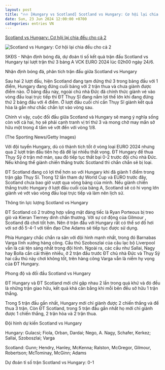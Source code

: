 ```yaml
---
layout: post
title: "🔥🔥 [Hungary vs Scotland] Scotland vs Hungary: Cơ hội lại chia đều cho cả 2"
date: Sun, 23 Jun 2024 12:00:00 +0700
categories: entries VN
---
```

[Scotland vs Hungary: Cơ hội lại chia đều cho cả 2](https://suckhoedoisong.vn/nhan-dinh-du-doan-ti-so-tran-scotland-vs-hungary-co-hoi-lai-chia-deu-cho-ca-2-169240623162831679.htm)

![Scotland vs Hungary: Cơ hội lại chia đều cho cả 2](https://suckhoedoisong.qltns.mediacdn.vn/zoom/600_315/324455921873985536/2024/6/23/scotland-vs-hungary-17191345410221241497251-0-27-428-712-crop-1719134646779664824312.jpg)

SKĐS - Nhận định bóng đá, dự đoán tỉ số kết quả trận đấu Scotland vs Hungary tại lượt trận thứ 3 bảng A VCK EURO 2024 lúc 02h00 ngày 24/6.

Nhận định bóng đá, phân tích trận đấu giữa Scotland vs Hungary

Sau hai 2 lượt đấu, hiện Scotland đang tạm đứng thứ 3 trong bảng đấu với 1 điểm, Hungary đang đứng cuối bảng với 2 trận thua và chưa giành được điểm nào. Ở bảng đấu này, ngoài chủ nhà Đức đã chính thức giành vé vào vòng đấu loại trực tiếp thì ĐT Thụy Sĩ đang nắm lợi thế lớn khi đang đứng thứ 2 bảng đấu với 4 điểm. Ở lượt đấu cuối chỉ cần Thụy Sĩ giành kết quả hòa là gần như chắc chắn lọt vào vòng sau.

Chính vì vậy, cuộc đối đầu giữa Scotland và Hungary sẽ mang ý nghĩa sống còn với cả hai, họ sẽ phải cạnh tranh vị trí thứ 3 và mong chờ may mắn sở hữu một trong 4 tấm vé vớt đến với vòng 1/8.

(The Sporting News/Getty Images)

Với đội tuyển Hungary, dù có thành tích tốt ở vòng loại EURO 2024 nhưng qua 2 lượt trận đầu tiên họ đã để lại nhiều thất vọng. ĐT Hungary để thua Thụy Sỹ ở trận mở màn, sau đó tiếp tục thất bại 0-2 trước đội chủ nhà Đức. Nếu không thể giành chiến thắng trước Scotland thì chắn chắn sẽ bị loại.

ĐT Scotland đang có lợi thế hơn so với Hungary khi đã giành 1 điểm trong trận gặp Thụy Sĩ. Trong 12 lần tham dự World Cup và EURO trước đây, Scotland chưa bao giờ vượt qua vòng bảng của mình. Nếu giành chiến thắng trước Hungary ở lượt đấu cuối của bảng A, Scotland sẽ có hi vọng lớn giành vé vớt vào vòng đấu loại trực tiếp và làm nên lịch sử.

Thông tin lực lượng Scotland vs Hungary

ĐT Scotland có 2 trường hợp vắng mặt đáng tiếc là Ryan Porteous bị treo giò và Kieran Tierney dính chấn thương. Với sự cơ động của Gilmour , Scotland đã chơi tốt hơn. Nên ở trận đấu với Hungary rất có thể sơ đồ hơi với sơ đồ 5-4-1 với tiền đạo Che Adams sẽ tiếp tục được sử dụng.

Phía Hungary chắc chắn ra sân với đội hình mạnh nhất, trong đó Barnabas Varga lĩnh xướng hàng công. Cầu thủ Szoboszlai của câu lạc bộ Liverpool vẫn là cái tên sáng nhất trong đội hình. Ngoài ra, các cầu như Sallai, Nagy hay Bolla cần cải thiện nhiều, ở 2 trận đấu trước ĐT chủ nhà Đức và Thụy Sỹ hai cầu thủ này chơi không tốt, trên hàng công Varga vẫn là niềm hy vọng của ĐT Hungary.

Phong độ và đối đầu Scotland vs Hungary

ĐT Hungary và ĐT Scotland mới chỉ gặp nhau 2 lần trong quá khứ và đó đều là những trận giao hữu, kết quả khá cân bằng khi mỗi bên đều sở hữu 1 trận thắng.

Trong 5 trận đấu gần nhất, Hungary mới chỉ giành được 2 chiến thắng và để thua 3 trận. Còn ĐT Scotland, trong 5 trận đấu gần nhất họ mới chỉ giành được 1 chiến thắng, 2 trận hòa và 2 trận thua.

Đội hình dự kiến Scotland vs Hungary

Hungary: Gulacsi; Fiola, Orban, Dardai; Nego, A. Nagy, Schafer, Kerkez; Sallai, Szoboszlai; Varga

Scotland: Gunn; Hendry, Hanley, McKenna; Ralston, McGregor, Gilmour, Robertson; McTominay, McGinn; Adams

Dự đoán tỉ số trận Scotland vs Hungary: 0-1





